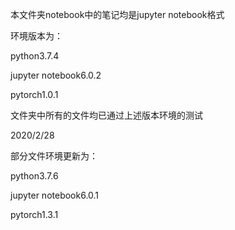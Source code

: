 本文件夹notebook中的笔记均是jupyter notebook格式

环境版本为：

python3.7.4

jupyter notebook6.0.2

pytorch1.0.1

文件夹中所有的文件均已通过上述版本环境的测试

2020/2/28

部分文件环境更新为：

python3.7.6

jupyter notebook6.0.1

pytorch1.3.1